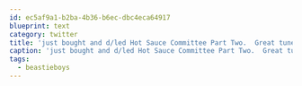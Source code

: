 ```yaml
---
id: ec5af9a1-b2ba-4b36-b6ec-dbc4eca64917
blueprint: text
category: twitter
title: 'just bought and d/led Hot Sauce Committee Part Two.  Great tunes #beastieboys'
caption: 'just bought and d/led Hot Sauce Committee Part Two.  Great tunes <span class="hashtag hashtag_local">#<a href="http://tweettemp.darylchymko.ca/?tag=beastieboys">beastieboys</a>'
tags:
  - beastieboys
---
```

